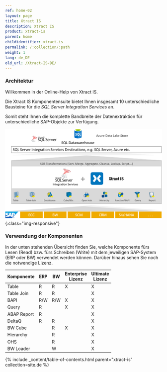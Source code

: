 ```yaml
---
ref: home-02
layout: page
title: Xtract IS
description: Xtract IS
product: xtract-is
parent: home
childidentifier: xtract-is
permalink: /:collection/:path
weight: 1
lang: de_DE
old_url: /Xtract-IS-DE/
---
```


### Architektur

Willkommen in der Online-Help von Xtract IS.

Die Xtract IS Komponentensuite bietet Ihnen insgesamt 10 unterschiedliche Bausteine für die *SQL Server Integration Services* an.

Somit steht Ihnen die komplette Bandbreite der Datenextraktion für unterschiedliche SAP-Objekte zur Verfügung.


![XIS-Architecture](/img/content/xis-arch.png){:class="img-responsive"}

### Verwendung der Komponenten

In der unten stehenden Übersicht finden Sie, welche Komponente fürs Lesen (Read) bzw. fürs Schreiben (Write) mit dem jeweiligen SAP-System (ERP oder BW) verwendet werden können. Darüber hinaus sehen Sie noch die notwendige Lizenz. 

| Komponente | ERP | BW | Enterprise <br> Lizenz | Ultimate <br> Lizenz  |
|-------------|-----|----|--------------------|------------------|
| Table       | R   | R  | X                  | X                |
| Table Join  | R   | R  |                    | X                |
| BAPI        | R/W  | R/W | X                  | X                |
| Query       | R   |    | X                  | X                |
| ABAP Report | R   |    |                    | X                |
| DeltaQ      | R   | R  |                    | X                |
| BW Cube     |     | R  | X                  | X                |
| Hierarchy   |     | R  |                    | X                |
| OHS         |     | R  |                    | X                |
| BW Loader   |     | W  |                    | X                | 




{% include _content/table-of-contents.html parent="xtract-is" collection=site.de %}
